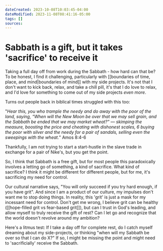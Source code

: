 ```yaml
---
dateCreated: 2023-10-08T10:03:45-04:00
dateModified: 2023-11-08T08:41:16-05:00
tags: []
sources: 
---
```


# Sabbath is a gift, but it takes 'sacrifice' to receive it

Taking a full day off from work during the Sabbath - how hard can that be? To be honest, I find it challenging, particularly with [[boundaries of time, place, and mind|boundaries of mind]] with my side projects. It's not that I don't want to kick back, relax, and take a chill pill, it's that I do love to relax, and I'd love for something to come out of my side projects *even more*. 

Turns out people back in biblical times struggled with this too:

"*Hear this, you who trample the needy and do away with the poor of the land, saying, “When will the New Moon be over that we may sell grain, and the Sabbath be ended that we may market wheat?” — skimping the measure, boosting the price and cheating with dishonest scales, 6 buying the poor with silver and the needy for a pair of sandals, selling even the sweepings with the wheat.*" Amos 8:4-6

Thankfully, I am not trying to start a start-hustle in the slave trade in exchange for a pair of Nike's, but you get the point. 

So, I think that Sabbath is a free gift, but for most people this paradoxically involves a letting go of something, a kind of sacrifice. What kind of sacrifice? I think it might be different for different people, but for me, it's sacrificing my need for control. 

Our cultural narrative says, "You will only succeed if you try hard enough, if you have grit". And since I am a product of our culture, my impulses don't want me to stop doing things. In reality, this 'grit' is just a mask for my incessant need for control. Don't get me wrong, I believe grit can be healthy ([[hope-filled grit vs fear-based grit]]), but can I trust in God's leading, and allow myself to truly receive the gift of rest? Can I let go and recognize that the world doesn't revolve around my ambition?

Here's a litmus test: If I take a day off for complete rest, do I catch myself dreaming about my side-projects, or thinking "when will my Sabbath be over so that I can do X?" If so, I might be missing the point and might need to 'sacrificially' receive the Sabbath.







